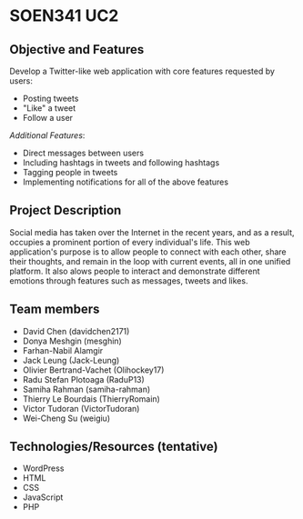 # SOEN341 UC2

## Objective and Features
Develop a Twitter-like web application with core features requested by users:
- Posting tweets
- "Like" a tweet
- Follow a user

*Additional Features*:
- Direct messages between users 
- Including hashtags in tweets and following hashtags
- Tagging people in tweets
- Implementing notifications for all of the above features  

## Project Description
Social media has taken over the Internet in the recent years, and as a result, occupies a prominent portion of every individual's life. This web application's purpose is to allow people to connect with each other, share their thoughts, and remain in the loop with current events, all in one unified platform. It also alows people to interact and demonstrate different emotions through features such as messages, tweets and likes.

## Team members
- David Chen (davidchen2171)
- Donya Meshgin (mesghin)
- Farhan-Nabil Alamgir 
- Jack Leung (Jack-Leung)
- Olivier Bertrand-Vachet (Olihockey17)
- Radu Stefan Plotoaga (RaduP13)
- Samiha Rahman (samiha-rahman)
- Thierry Le Bourdais (ThierryRomain)
- Victor Tudoran (VictorTudoran)
- Wei-Cheng Su (weigiu)

## Technologies/Resources (tentative)
- WordPress
- HTML
- CSS
- JavaScript
- PHP
